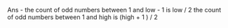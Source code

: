 Ans -
the count of odd numbers between 1 and low - 1 is low / 2
the count of odd numbers between 1 and high is (high + 1 ) / 2
